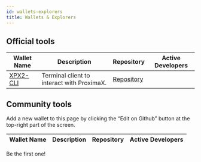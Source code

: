 ```yaml
---
id: wallets-explorers
title: Wallets & Explorers
---
```

## Official tools

**Wallet Name** |	**Description** |	**Repository**  |	**Active Developers**
----------------|-------------------|-------------------|---------------------------
[XPX2-CLI](client/overview.md) |	Terminal client to interact with ProximaX. |	[Repository](https://github.com/proximax-storage/xpx-chain-cli) |	

## Community tools

Add a new wallet to this page by clicking the “Edit on Github” button at the top-right part of the screen.

**Wallet Name** |	**Description** |	**Repository**  |	**Active Developers**
----------------|-------------------|-------------------|---------------------------

Be the first one! 	  	  	 